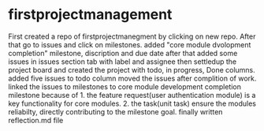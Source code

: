 # firstprojectmanagement
First created a repo of firstprojectmanegment by clicking on new repo.
After that go to issues and click on milestones.
added "core module dvolopment completion" milestone, discription and due date 
after that added some issues in issues section tab with label and assignee then settledup the project board and created the project with todo, in progress, Done columns. added five issues to todo column moved the issues after complition of work.
linked the issues to milestones to core module development completion milestone because of 1. the feature request(user authentication module) is a key functionality for core modules. 2. the task(unit task) ensure the modules reliabilty, directly contributing to the milestone goal.
finally written reflection.md file
